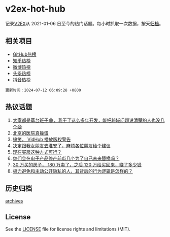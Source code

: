 # v2ex-hot-hub

 记录[V2EX](https://www.v2ex.com/)从 2021-01-06 日至今的热门话题。每小时抓取一次数据，按天[归档](archives)。
 
 ## 相关项目

- [GitHub热榜](https://github.com/lonnyzhang423/github-hot-hub)
- [知乎热榜](https://github.com/lonnyzhang423/zhihu-hot-hub)
- [微博热榜](https://github.com/lonnyzhang423/weibo-hot-hub)
- [头条热榜](https://github.com/lonnyzhang423/toutiao-hot-hub)
- [抖音热榜](https://github.com/lonnyzhang423/douyin-hot-hub)


 `更新时间：2024-07-12 06:09:28 +0800`

## 热议话题

1. [大家都是草台班子😂，我干了这么多年开发，能把跨域问题说清楚的人也没几个😅](https://www.v2ex.com/t/1056504)
1. [北京的医院真操蛋](https://www.v2ex.com/t/1056474)
1. [搞笑， VidHub 播放版权警告](https://www.v2ex.com/t/1056612)
1. [决定跟我女朋友去淮安了，麻烦各位朋友给个建议](https://www.v2ex.com/t/1056527)
1. [现在买房这种方式可行？](https://www.v2ex.com/t/1056564)
1. [你们会在电子产品停产前屯几个为了自己未来替换吗？](https://www.v2ex.com/t/1056447)
1. [30 万买的房子， 180 万卖了，之后 120 万给买回来，赚了多少钱](https://www.v2ex.com/t/1056583)
1. [极力避免和主动公开隐私的人，其背后的行为逻辑是怎样的？](https://www.v2ex.com/t/1056445)

## 历史归档

[archives](archives)

## License

See the [LICENSE](LICENSE) file for license rights and limitations (MIT).
